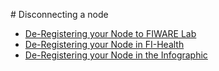 # Disconnecting a node

- [De-Registering your Node to FIWARE Lab](fiware-lab.md)
- [De-Registering your Node in FI-Health](fi-health.md)
- [De-Registering your Node in the Infographic](infographic.md)
